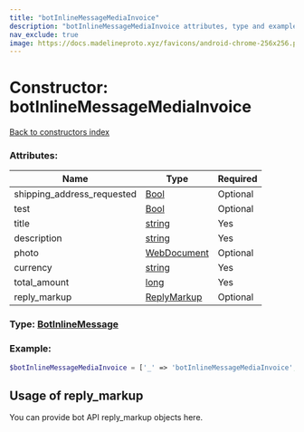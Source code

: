 ```yaml
---
title: "botInlineMessageMediaInvoice"
description: "botInlineMessageMediaInvoice attributes, type and example"
nav_exclude: true
image: https://docs.madelineproto.xyz/favicons/android-chrome-256x256.png
---
```

# Constructor: botInlineMessageMediaInvoice  
[Back to constructors index](/API_docs/constructors/index.md)



### Attributes:

| Name     |    Type       | Required |
|----------|---------------|----------|
|shipping\_address\_requested|[Bool](/API_docs/types/Bool.md) | Optional|
|test|[Bool](/API_docs/types/Bool.md) | Optional|
|title|[string](/API_docs/types/string.md) | Yes|
|description|[string](/API_docs/types/string.md) | Yes|
|photo|[WebDocument](/API_docs/types/WebDocument.md) | Optional|
|currency|[string](/API_docs/types/string.md) | Yes|
|total\_amount|[long](/API_docs/types/long.md) | Yes|
|reply\_markup|[ReplyMarkup](/API_docs/types/ReplyMarkup.md) | Optional|



### Type: [BotInlineMessage](/API_docs/types/BotInlineMessage.md)


### Example:

```php
$botInlineMessageMediaInvoice = ['_' => 'botInlineMessageMediaInvoice', 'shipping_address_requested' => Bool, 'test' => Bool, 'title' => 'string', 'description' => 'string', 'photo' => WebDocument, 'currency' => 'string', 'total_amount' => long, 'reply_markup' => ReplyMarkup];
```  

## Usage of reply_markup

You can provide bot API reply_markup objects here.  


